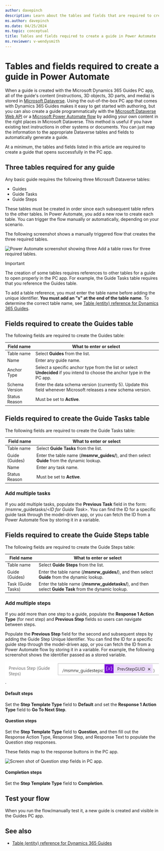 ```yaml
---
author: davepinch
description: Learn about the tables and fields that are required to create a guide (in Microsoft Dynamics 365 Guides) using Microsoft Power Automate.
ms.author: davepinch
ms.date: 04/25/2024
ms.topic: conceptual
title: Tables and fields required to create a guide in Power Automate
ms.reviewer: v-wendysmith
---
```


# Tables and fields required to create a guide in Power Automate

When a guide is created with the Microsoft Dynamics 365 Guides PC app, all of the guide's content (instructions, 3D objects, 3D parts, and media) is stored in [Microsoft Dataverse](/powerapps/maker/data-platform/data-platform-intro). Using the out-of-the-box PC app that comes with Dynamics 365 Guides makes it easy to get started with authoring, but you can also create a guide programmatically with the [Microsoft Dataverse Web API](/powerapps/developer/data-platform/webapi/overview) or a [Microsoft Power Automate flow](/power-automate/getting-started#create-your-first-flow) by adding your own content in the right places in Microsoft Dataverse. This method is useful if you have existing text instructions in other systems or documents. You can just map the information to the appropriate Dataverse tables and fields to automatically generate a guide.

At a minimum, the tables and fields listed in this article are required to create a guide that opens successfully in the PC app.

## Three tables required for any guide

Any basic guide requires the following three Microsoft Dataverse tables:

- Guides
- Guide Tasks
- Guide Steps

These tables must be created in order since each subsequent table refers to the other tables. In Power Automate, you add a new row to create each table. You can trigger the flow manually or automatically, depending on your scenario.

The following screenshot shows a manually triggered flow that creates the three required tables.

![Power Automate screenshot showing three Add a table rows for three required tables.](media/power-automate-create-tables.PNG "Power Automate screenshot showing three Add a table rows for three required tables")

> [!IMPORTANT]
> The creation of some tables requires references to other tables for a guide to open properly in the PC app. For example, the Guide Tasks table requires that you reference the Guides table.
>
> To add a table reference, you must enter the table name before adding the unique identifier. **You must add an "s" at the end of the table name**. To determine the correct table name, see [Table (entity) reference for Dynamics 365 Guides](developer-entity-reference.md).

## Fields required to create the Guides table

The following fields are required to create the Guides table:

|Field name|What to enter or select|
|-------------------------------|-------------------------------------------------|
|Table name|Select **Guides** from the list.|
|Name|Enter any guide name.|
|Anchor Type|Select a specific anchor type from the list or select **Undecided** if you intend to choose the anchor type in the PC app.|
|Schema Version|Enter the data schema version (currently 5). Update this field whenever Microsoft releases a new schema version.
|Status Reason|Must be set to **Active**.|

## Fields required to create the Guide Tasks table

The following fields are required to create the Guide Tasks table:

|Field name|What to enter or select|
|-------------------------------|-------------------------------------------------|
|Table name|Select **Guide Tasks** from the list.|
|Guide (Guides)|Enter the table name (**/msmrw_guides/**), and then select **Guide** from the dynamic lookup.|
|Name|Enter any task name.|
|Status Reason|Must be set to **Active**.|

### Add multiple tasks

If you add multiple tasks, populate the **Previous Task** field in the form: /msmrw_guidetasks/<*ID for Guide Task*>. You can find the ID for a specific guide task through the model-driven app, or you can fetch the ID from a Power Automate flow by storing it in a variable.

## Fields required to create the Guide Steps table

The following fields are required to create the Guide Steps table:

|Field name|What to enter or select|
|-------------------------------|-------------------------------------------------|
|Table name|Select **Guide Steps** from the list.|
|Guide (Guides)|Enter the table name (**/msmrw_guides/**), and then select **Guide** from the dynamic lookup.|
|Task (Guide Tasks)|Enter the table name (**/msmrw_guidetasks/**), and then select **Guide Task** from the dynamic lookup.|

### Add multiple steps

If you add more than one step to a guide, populate the **Response 1 Action Type** (for next step) and **Previous Step** fields so users can navigate between steps.

Populate the **Previous Step** field for the second and subsequent steps by adding the Guide Step Unique Identifier. You can find the ID for a specific guide step through the model-driven app, or you can fetch the ID from a Power Automate flow by storing it in a variable. For example, the following screenshot shows the identifier passed as a stored variable. 

![Screen shot of Previous step field.](media/previous-step-field.PNG "Screen shot of Previous step field]").  

#### Default steps

Set the **Step Template Type** field to **Default** and set the **Response 1 Action Type** field to **Go To Next Step**.

#### Question steps

Set the **Step Template Type** field to **Question**, and then fill out the Response Action Type, Response Step, and Response Text to populate the Question step responses.

These fields map to the response buttons in the PC app. 

![Screen shot of Question step fields in PC app.](media/question-step-fields-pc-app.PNG "Screen shot of Question step fields in PC app]")

#### Completion steps

Set the **Step Template Type** field to **Completion**.

## Test your flow

When you run the flow/manually test it, a new guide is created and visible in the Guides PC app. 

## See also

- [Table (entity) reference for Dynamics 365 Guides](developer-entity-reference.md)